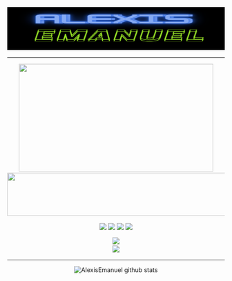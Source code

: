 <div align="center">
    <div align="center">
    <img src="logo.png" width="900px" height="100px">
    <hr>
    <img src="https://github.com/AlexisEmanuel/AlexisEmanuel/assets/131221780/b16329bd-a8b1-435f-b3b9-1f0c670ffab2" width="450px" height="250px">
    <img src="https://github.com/AlexisEmanuel/AlexisEmanuel/assets/131221780/9a01a7d0-a145-4d63-b586-401143fbc74f" width="600px" height="100px">
    <p align="center">
    <img src="https://img.shields.io/badge/-Python-%230075a8?logo=python&logoColor=white&style=flat-square">
    <img src="https://img.shields.io/badge/-HTML-%23de4b25?logo=html5&logoColor=white&style=flat-square">
    <img src="https://img.shields.io/badge/C-%23e9c241?logo=nim&logoColor=white&style=flat-square">
    <img src="https://img.shields.io/badge/C++-4EAA25?logo=GNU%20C++&logoColor=white&style=flat-square">
    </p>
    <div align="center">
        <a href="1112563060083789844">
            <img src="https://img.shields.io/discord/1112563060083789844?color=purple&label=Discord&logo=Discord&style=for-the-badge">
        </a>
    </div>
    <div align="center">
        <a href="https://www.freelancer.com.ar/u/g4m3overk1ll">
            <img src="https://img.shields.io/twitter/url?label=Freelancer&logo=Freelancer&style=social&url=https%3A%2F%2Fwww.freelancer.com.ar%2Fu%2Fg4m3overk1ll">
        </a>
    </div>
    <hr>
    <img src="https://github-readme-stats.vercel.app/api?username=AlexisEmanuel&show_icons=true&include_all_commits=true&theme=radical" alt="AlexisEmanuel github stats">
</div>














